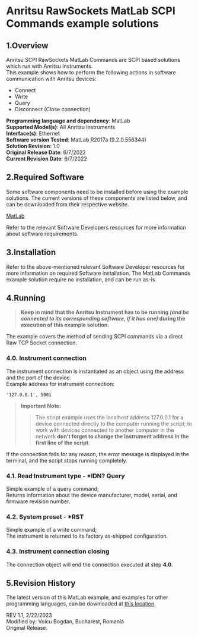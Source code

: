 # Anritsu RawSockets MatLab SCPI Commands example solutions

## 1.Overview
Anritsu SCPI RawSockets MatLab Commands are SCPI based solutions which run with Anritsu Instruments.  
This example shows how to perform the following actions in software communication with Anritsu devices:
* Connect
* Write
* Query
* Disconnect (Close connection)

**Programming language and dependency**: MatLab  
**Supported Model(s)**: All Anritsu Instruments  
**Interface(s)**: Ethernet  
**Software version Tested**: MatLab R2017a (9.2.0.556344)  
**Solution Revision**: 1.0  
**Original Release Date**: 6/7/2022  
**Current Revision Date**: 6/7/2022


## 2.Required Software
Some software components need to be installed before using the example solutions. The current versions of these components are listed below, and can be downloaded from their respective website.

[MatLab](https://www.mathworks.com/products/matlab.html)

Refer to the relevant Software Developers resources for more information about software requirements.

## 3.Installation
Refer to the above-mentioned relevant Software Developer resources for more information on required Software installation.
The MatLab Commands example solution require no installation, and can be run as-is.

## 4.Running

>  **Keep in mind that the Anritsu Instrument has to be running *(and be connected to its corresponding software, if it has one)* during the execution of this example solution.**

The example covers the method of sending SCPI commands via a direct Raw TCP Socket connection.

### 4.0. Instrument connection

The instrument connection is instantiated as an object using the address and the port of the device.  
Example address for instrument connection:

    '127.0.0.1', 5001

> **Important Note:**
>> The script example uses the localhost address 127.0.0.1 for a device connected directly to the computer running the script; to work with devices connected to another computer in the network **don't forget to change the instrument address in the first line of the script**.

If the connection fails for any reason, the error message is displayed in the terminal, and the script stops running completely.

### 4.1. Read Instrument type - *IDN? Query
Simple example of a query command;  
Returns information about the device manufacturer, model, serial, and firmware revision number.

### 4.2. System preset - *RST
Simple example of a write command;  
The instrument is returned to its factory as-shipped configuration.

### 4.3. Instrument connection closing
The connection object will end the connection executed at step **4.0**.

## 5.Revision History
The latest version of this MatLab example, and examples for other programming languages, can be downloaded at [this location](https://github.com/Anritsu/Examples).  

REV 1.1, 2/22/2023  
Modified by: Voicu Bogdan, Bucharest, Romania  
Original Release.